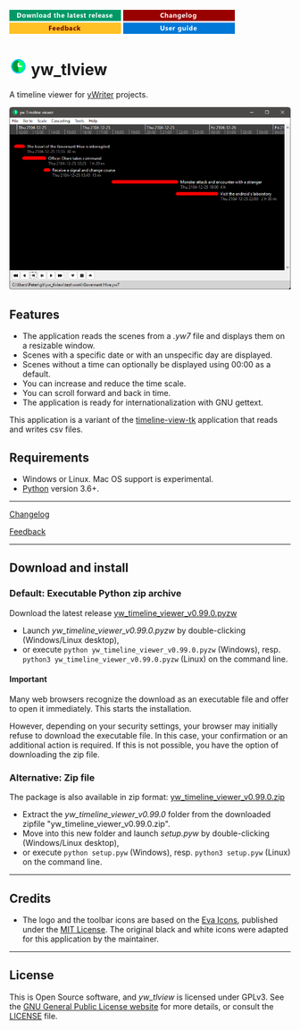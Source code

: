 [![Download the latest release](docs/img/download-button.png)](https://github.com/peter88213/yw_tlview/raw/main/dist/yw_timeline_viewer_v0.99.0.pyzw)
[![Changelog](docs/img/changelog-button.png)](docs/changelog.md)
[![Feedback](docs/img/feedback-button.png)](https://github.com/peter88213/yw_tlview/discussions)
[![Online help](docs/img/help-button.png)](https://peter88213.github.io/yw_tlview/help/)


# ![](docs/img/tlv32.png) yw_tlview

A timeline viewer for [yWriter](https://spacejock.com/yWriter7.html) projects.

![Screenshot](docs/Screenshots/screen01.png)


## Features

- The application reads the scenes from a *.yw7* file and displays them on a resizable 
  window.
- Scenes with a specific date or with an unspecific day are displayed.
- Scenes without a time can optionally be displayed using 00:00 as a default.
- You can increase and reduce the time scale. 
- You can scroll forward and back in time.
- The application is ready for internationalization with GNU gettext. 

This application is a variant of the [timeline-view-tk](https://github.com/peter88213/timeline-view-tk/)
application that reads and writes csv files.



## Requirements

- Windows or Linux. Mac OS support is experimental.
- [Python](https://www.python.org/) version 3.6+. 

---

[Changelog](docs/changelog.md)

[Feedback](https://github.com/peter88213/yw_tlview/discussions)

---

## Download and install

### Default: Executable Python zip archive

Download the latest release [yw_timeline_viewer_v0.99.0.pyzw](https://github.com/peter88213/yw_tlview/raw/main/dist/yw_timeline_viewer_v0.99.0.pyzw)

- Launch *yw_timeline_viewer_v0.99.0.pyzw* by double-clicking (Windows/Linux desktop),
- or execute `python yw_timeline_viewer_v0.99.0.pyzw` (Windows), resp. `python3 yw_timeline_viewer_v0.99.0.pyzw` (Linux) on the command line.

#### Important

Many web browsers recognize the download as an executable file and offer to open it immediately. 
This starts the installation.

However, depending on your security settings, your browser may 
initially  refuse  to download the executable file. 
In this case, your confirmation or an additional action is required. 
If this is not possible, you have the option of downloading 
the zip file. 


### Alternative: Zip file

The package is also available in zip format: [yw_timeline_viewer_v0.99.0.zip](https://github.com/peter88213/yw_tlview/raw/main/dist/yw_timeline_viewer_v0.99.0.zip)

- Extract the *yw_timeline_viewer_v0.99.0* folder from the downloaded zipfile "yw_timeline_viewer_v0.99.0.zip".
- Move into this new folder and launch *setup.pyw* by double-clicking (Windows/Linux desktop), 
- or execute `python setup.pyw` (Windows), resp. `python3 setup.pyw` (Linux) on the command line.


---

## Credits

- The logo and the toolbar icons are based on the [Eva Icons](https://akveo.github.io/eva-icons/#/), published under the [MIT License](http://www.opensource.org/licenses/mit-license.php). The original black and white icons were adapted for this application by the maintainer. 

---

## License

This is Open Source software, and *yw_tlview* is licensed under GPLv3. See the
[GNU General Public License website](https://www.gnu.org/licenses/gpl-3.0.en.html) for more
details, or consult the [LICENSE](https://github.com/peter88213/yw_tlview/blob/main/LICENSE) file.


